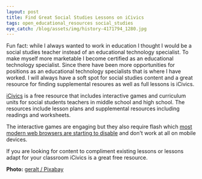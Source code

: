 ```yaml
---
layout: post
title: Find Great Social Studies Lessons on iCivics
tags: open_educational_resources social_studies
eye_catch: /blog/assets/img/history-4171794_1280.jpg
---
```


Fun fact: while I always wanted to work in education I thought I would be a social studies teacher instead of an educational technology specialist.  To make myself more marketable I become certified as an educational technology specialist.  Since there have been more opportunities for positions as an educational technology specialists that is where I have worked.  I will always have a soft spot for social studies content and a great resource for finding supplemental resoures as well as full lessons is iCivics.

<!--more-->

[iCivics](https://www.icivics.org/) is a free resource that includes interactive games and curriculum units for social students teachers in middle school and high school.  The resources include lesson plans and supplemental resources including readings and worksheets.

The interactive games are engaging but they also require flash which [most modern web browsers are starting to disable](https://www.theverge.com/2017/7/25/16026236/adobe-flash-end-of-support-2020) and don't work at all on mobile devices.

If you are looking for content to compliment existing lessons or lessons adapt for your classroom iCivics is a great free resource.

**Photo:** [geralt / Pixabay](https://pixabay.com/photos/history-past-knowledge-books-board-4171794/)
